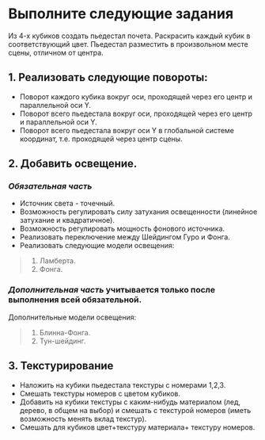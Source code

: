 # Выполните следующие задания
Из 4-х кубиков создать пьедестал почета. Раскрасить каждый кубик в соответствующий цвет. Пьедестал разместить в произвольном месте сцены, отличном от центра.

## 1. Реализовать следующие повороты:

* Поворот каждого кубика вокруг оси, проходящей через его центр и параллельной оси Y. 
* Поворот всего пьедестала вокруг оси, проходящей через его центр и параллельной оси Y.  
* Поворот всего пьедестала вокруг оси Y в глобальной системе координат, т.е. проходящей через центр сцены.

## 2. Добавить освещение.

### ***Обязательная часть***
* Источник света - точечный.
* Возможность регулировать силу затухания освещенности (линейное затухание и квадратичное).
* Возможность регулировать мощность фонового источника.
* Реализовать переключение между Шейдингом Гуро и Фонга.
* Реализовать следующие модели освещения:
>1) Ламберта.
>2) Фонга.
### ***Дополнительная часть*** учитывается только после выполнения всей обязательной.
 Дополнительные модели освещения:
>1) Блинна-Фонга.
>2) Тун-шейдинг.

## 3. Текстурирование

* Наложить на кубики пьедестала текстуры с номерами 1,2,3.
* Смешать текстуры номеров с цветом кубиков.
* Добавить на кубики текстуры с каким-нибудь материалом (лед, дерево, в общем на выбор) и смешать с текстурой номеров (иметь возможность менять вклад текстур).
* Смешать для кубиков цвет+текстуру материала+ текстуру номеров.